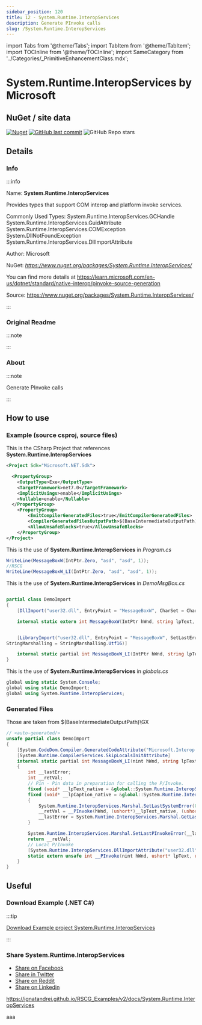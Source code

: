 ```yaml
---
sidebar_position: 120
title: 12 - System.Runtime.InteropServices
description: Generate PInvoke calls
slug: /System.Runtime.InteropServices
---
```

import Tabs from '@theme/Tabs';
import TabItem from '@theme/TabItem';
import TOCInline from '@theme/TOCInline';
import SameCategory from '../Categories/_PrimitiveEnhancementClass.mdx';

# System.Runtime.InteropServices  by Microsoft


<TOCInline toc={toc}  />

## NuGet / site data
[![Nuget](https://img.shields.io/nuget/dt/System.Runtime.InteropServices?label=System.Runtime.InteropServices)](https://www.nuget.org/packages/System.Runtime.InteropServices/)
[![GitHub last commit](https://img.shields.io/www.nuget.org/last-commit/packages/System.Runtime.InteropServices?label=updated)](https://www.nuget.org/packages/System.Runtime.InteropServices/)
![GitHub Repo stars](https://img.shields.io/www.nuget.org/stars/packages/System.Runtime.InteropServices?style=social)

## Details

### Info
:::info

Name: **System.Runtime.InteropServices**

Provides types that support COM interop and platform invoke services.

Commonly Used Types:
System.Runtime.InteropServices.GCHandle
System.Runtime.InteropServices.GuidAttribute
System.Runtime.InteropServices.COMException
System.DllNotFoundException
System.Runtime.InteropServices.DllImportAttribute

Author: Microsoft

NuGet: 
*https://www.nuget.org/packages/System.Runtime.InteropServices/*   


You can find more details at https://learn.microsoft.com/en-us/dotnet/standard/native-interop/pinvoke-source-generation

Source: https://www.nuget.org/packages/System.Runtime.InteropServices/

:::

### Original Readme
:::note



:::

### About
:::note

Generate PInvoke calls


:::

## How to use

### Example (source csproj, source files)

<Tabs>

<TabItem value="csproj" label="CSharp Project">

This is the CSharp Project that references **System.Runtime.InteropServices**
```xml showLineNumbers {1}
<Project Sdk="Microsoft.NET.Sdk">

  <PropertyGroup>
    <OutputType>Exe</OutputType>
    <TargetFramework>net7.0</TargetFramework>
    <ImplicitUsings>enable</ImplicitUsings>
    <Nullable>enable</Nullable>
  </PropertyGroup>
	<PropertyGroup>
		<EmitCompilerGeneratedFiles>true</EmitCompilerGeneratedFiles>
		<CompilerGeneratedFilesOutputPath>$(BaseIntermediateOutputPath)\GX</CompilerGeneratedFilesOutputPath>
		<AllowUnsafeBlocks>true</AllowUnsafeBlocks>
	</PropertyGroup>
</Project>

```

</TabItem>

  <TabItem value="D:\gth\RSCG_Examples\v2\rscg_examples\System.Runtime.InteropServices\src\LibraryImportDemo\Program.cs" label="Program.cs" >

  This is the use of **System.Runtime.InteropServices** in *Program.cs*

```csharp showLineNumbers 
WriteLine(MessageBoxW(IntPtr.Zero, "asd", "asd", 1));
//RSCG
WriteLine(MessageBoxW_LI(IntPtr.Zero, "asd", "asd", 1));
```
  </TabItem>

  <TabItem value="D:\gth\RSCG_Examples\v2\rscg_examples\System.Runtime.InteropServices\src\LibraryImportDemo\DemoMsgBox.cs" label="DemoMsgBox.cs" >

  This is the use of **System.Runtime.InteropServices** in *DemoMsgBox.cs*

```csharp showLineNumbers 

partial class DemoImport
{
    [DllImport("user32.dll", EntryPoint = "MessageBoxW", CharSet = CharSet.Unicode, SetLastError = true)]

    internal static extern int MessageBoxW(IntPtr hWnd, string lpText, string lpCaption, uint uType);


    [LibraryImport("user32.dll", EntryPoint = "MessageBoxW", SetLastError = true,
StringMarshalling = StringMarshalling.Utf16)]

    internal static partial int MessageBoxW_LI(IntPtr hWnd, string lpText, string lpCaption, uint uType);
}
```
  </TabItem>

  <TabItem value="D:\gth\RSCG_Examples\v2\rscg_examples\System.Runtime.InteropServices\src\LibraryImportDemo\globals.cs" label="globals.cs" >

  This is the use of **System.Runtime.InteropServices** in *globals.cs*

```csharp showLineNumbers 
global using static System.Console;
global using static DemoImport;
global using System.Runtime.InteropServices;

```
  </TabItem>

</Tabs>

### Generated Files

Those are taken from $(BaseIntermediateOutputPath)\GX

<Tabs>


<TabItem value="D:\gth\RSCG_Examples\v2\rscg_examples\System.Runtime.InteropServices\src\LibraryImportDemo\obj\GX\Microsoft.Interop.LibraryImportGenerator\Microsoft.Interop.LibraryImportGenerator\LibraryImports.g.cs" label="LibraryImports.g.cs" >


```csharp showLineNumbers 
// <auto-generated/>
unsafe partial class DemoImport
{
    [System.CodeDom.Compiler.GeneratedCodeAttribute("Microsoft.Interop.LibraryImportGenerator", "7.0.10.26716")]
    [System.Runtime.CompilerServices.SkipLocalsInitAttribute]
    internal static partial int MessageBoxW_LI(nint hWnd, string lpText, string lpCaption, uint uType)
    {
        int __lastError;
        int __retVal;
        // Pin - Pin data in preparation for calling the P/Invoke.
        fixed (void* __lpText_native = &global::System.Runtime.InteropServices.Marshalling.Utf16StringMarshaller.GetPinnableReference(lpText))
        fixed (void* __lpCaption_native = &global::System.Runtime.InteropServices.Marshalling.Utf16StringMarshaller.GetPinnableReference(lpCaption))
        {
            System.Runtime.InteropServices.Marshal.SetLastSystemError(0);
            __retVal = __PInvoke(hWnd, (ushort*)__lpText_native, (ushort*)__lpCaption_native, uType);
            __lastError = System.Runtime.InteropServices.Marshal.GetLastSystemError();
        }

        System.Runtime.InteropServices.Marshal.SetLastPInvokeError(__lastError);
        return __retVal;
        // Local P/Invoke
        [System.Runtime.InteropServices.DllImportAttribute("user32.dll", EntryPoint = "MessageBoxW", ExactSpelling = true)]
        static extern unsafe int __PInvoke(nint hWnd, ushort* lpText, ushort* lpCaption, uint uType);
    }
}

```

  </TabItem>


</Tabs>

## Useful

### Download Example (.NET  C#)

:::tip

[Download Example project System.Runtime.InteropServices ](/sources/System.Runtime.InteropServices.zip)

:::


### Share System.Runtime.InteropServices 

<ul>
  <li><a href="https://www.facebook.com/sharer/sharer.php?u=https%3A%2F%2Fignatandrei.github.io%2FRSCG_Examples%2Fv2%2Fdocs%2FSystem.Runtime.InteropServices&quote=System.Runtime.InteropServices" title="Share on Facebook" target="_blank">Share on Facebook</a></li>
  <li><a href="https://twitter.com/intent/tweet?source=https%3A%2F%2Fignatandrei.github.io%2FRSCG_Examples%2Fv2%2Fdocs%2FSystem.Runtime.InteropServices&text=System.Runtime.InteropServices:%20https%3A%2F%2Fignatandrei.github.io%2FRSCG_Examples%2Fv2%2Fdocs%2FSystem.Runtime.InteropServices" target="_blank" title="Tweet">Share in Twitter</a></li>
  <li><a href="http://www.reddit.com/submit?url=https%3A%2F%2Fignatandrei.github.io%2FRSCG_Examples%2Fv2%2Fdocs%2FSystem.Runtime.InteropServices&title=System.Runtime.InteropServices" target="_blank" title="Submit to Reddit">Share on Reddit</a></li>
  <li><a href="http://www.linkedin.com/shareArticle?mini=true&url=https%3A%2F%2Fignatandrei.github.io%2FRSCG_Examples%2Fv2%2Fdocs%2FSystem.Runtime.InteropServices&title=System.Runtime.InteropServices&summary=&source=https%3A%2F%2Fignatandrei.github.io%2FRSCG_Examples%2Fv2%2Fdocs%2FSystem.Runtime.InteropServices" target="_blank" title="Share on LinkedIn">Share on Linkedin</a></li>
</ul>

https://ignatandrei.github.io/RSCG_Examples/v2/docs/System.Runtime.InteropServices

aaa
<SameCategory />

